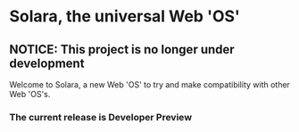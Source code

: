 # Solara, the universal Web 'OS'

## NOTICE: This project is no longer under development

Welcome to Solara, a new Web 'OS' to try and make compatibility with other Web 'OS's.

### The current release is Developer Preview
